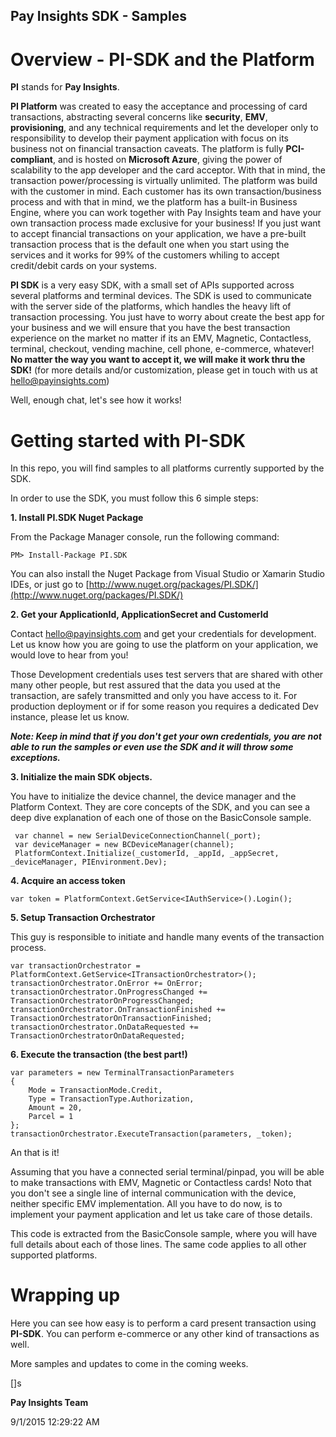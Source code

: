 ## Pay Insights SDK - Samples ##

# Overview - PI-SDK and the Platform

**PI** stands for **Pay Insights**.

**PI Platform** was created to easy the acceptance and processing of card transactions, abstracting several concerns like **security**, **EMV**, **provisioning**, and any technical requirements and let the developer only to responsibility to develop their payment application with focus on its business not on financial transaction caveats. The platform is fully **PCI-compliant**, and is hosted on **Microsoft Azure**, giving the power of scalability to the app developer and the card acceptor. With that in mind, the transaction power/processing is virtually unlimited. The platform was build with the customer in mind. Each customer has its own transaction/business process and with that in mind, we the platform has a built-in Business Engine, where you can work together with Pay Insights team and have your own transaction process made exclusive for your business! If you just want to accept financial transactions on your application, we have a pre-built transaction process that is the default one when you start using the services and it works for 99% of the customers whiling to accept credit/debit cards on your systems.

**PI SDK** is a very easy SDK, with a small set of APIs supported across several platforms and terminal devices. The SDK is used to communicate with the server side of the platforms, which handles the heavy lift of transaction processing. You just have to worry about create the best app for your business and we will ensure that you have the best transaction experience on the market no matter if its an EMV, Magnetic, Contactless, terminal, checkout, vending machine, cell phone, e-commerce, whatever! **No matter the way you want to accept it, we will make it work thru the SDK!** (for more details and/or customization, please get in touch with us at [hello@payinsights.com](mailto:hello@payinsights.com))

Well, enough chat, let's see how it works!


# Getting started with PI-SDK

In this repo, you will find samples to all platforms currently supported by the SDK. 

In order to use the SDK, you must follow this 6 simple steps:

**1. Install PI.SDK Nuget Package**

From the Package Manager console, run the following command:

    PM> Install-Package PI.SDK 

You can also install the Nuget Package from Visual Studio or Xamarin Studio IDEs, or just go to [http://www.nuget.org/packages/PI.SDK/](http://www.nuget.org/packages/PI.SDK/)

**2. Get your ApplicationId, ApplicationSecret and CustomerId**

Contact [hello@payinsights.com](mailto:hello@payinsights.com) and get your credentials for development. Let us know how you are going to use the platform on your application, we would love to hear from you! 

Those Development credentials uses test servers that are shared with other many other people, but rest assured that the data you used at the transaction, are safely transmitted and only you have access to it. For production deployment or if for some reason you requires a dedicated Dev instance, please let us know.

***Note: Keep in mind that if you don't get your own credentials, you are not able to run the samples or even use the SDK and it will throw some exceptions.***

**3. Initialize the main SDK objects.**

You have to initialize the device channel, the device manager and the Platform Context. They are core concepts of the SDK, and you can see a deep dive explanation of each one of those on the BasicConsole sample.

     var channel = new SerialDeviceConnectionChannel(_port);
     var deviceManager = new BCDeviceManager(channel);
     PlatformContext.Initialize(_customerId, _appId, _appSecret, _deviceManager, PIEnvironment.Dev);

**4. Acquire an access token**


    var token = PlatformContext.GetService<IAuthService>().Login();


**5. Setup Transaction Orchestrator**

This guy is responsible to initiate and handle many events of the transaction process.
    
    var transactionOrchestrator = PlatformContext.GetService<ITransactionOrchestrator>();
    transactionOrchestrator.OnError += OnError;
    transactionOrchestrator.OnProgressChanged += TransactionOrchestratorOnProgressChanged;
    transactionOrchestrator.OnTransactionFinished += TransactionOrchestratorOnTransactionFinished;
    transactionOrchestrator.OnDataRequested += TransactionOrchestratorOnDataRequested;


**6. Execute the transaction (the best part!)**

    var parameters = new TerminalTransactionParameters
    {
    	Mode = TransactionMode.Credit,
    	Type = TransactionType.Authorization,
    	Amount = 20,
    	Parcel = 1
    };
    transactionOrchestrator.ExecuteTransaction(parameters, _token); 

An that is it!

Assuming that you have a connected serial terminal/pinpad, you will be able to make transactions with EMV, Magnetic or Contactless cards! Noto that you don't see a single line of internal communication with the device, neither specific EMV implementation. All you have to do now, is to implement your payment application and let us take care of those details.

This code is extracted from the BasicConsole sample, where you will have full details about each of those lines. The same code applies to all other supported platforms. 

# Wrapping up #

Here you can see how easy is to perform a card present transaction using **PI-SDK**. You can perform e-commerce or any other kind of transactions as well.

More samples and updates to come in the coming weeks.

[]s

**Pay Insights Team**

9/1/2015 12:29:22 AM 